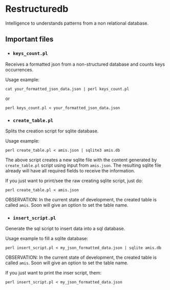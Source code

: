 # Restructuredb

Intelligence to understands patterns from a non relational database.

## Important files

* ### `keys_count.pl`

Receives a formatted json from a non-structured database and counts keys occurrences.

Usage example:
```
cat your_formatted_json_data.json | perl keys_count.pl
```
or
```
perl keys_count.pl < your_formatted_json_data.json
```

* ### `create_table.pl`

Splits the creation script for sqlite database.

Usage example:
```
perl create_table.pl < amis.json | sqlite3 amis.db
```
The above script creates a new sqlite file with the content generated by `create_table.pl` script using input from `amis.json`. The resulting sqlite file already will have all required fields to receive the information.

If you just want to print/see the raw creating sqlite script, just do:
```
perl create_table.pl < amis.json
```
OBSERVATION: In the current state of development, the created table is called `amis`. Soon will give an option to set the table name.

* ### `insert_script.pl`

Generate the sql script to insert data into a sql database.

Usage example to fill a sqlite database:
```
perl insert_script.pl < my_json_formatted_data.json | sqlite amis.db
```
OBSERVATION: In the current state of development, the created table is called `amis`. Soon will give an option to set the table name.

If you just want to print the inser script, them:
```
perl insert_script.pl < my_json_formatted_data.json
```
